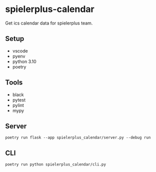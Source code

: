 # spielerplus-calendar

Get ics calendar data for spielerplus team.

## Setup

* vscode
* pyenv
* python 3.10
* poetry

## Tools

* black
* pytest
* pylint
* mypy

## Server

`poetry run flask --app spielerplus_calendar/server.py --debug run`

## CLI

`poetry run python spielerplus_calendar/cli.py`
